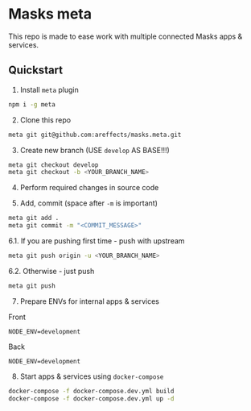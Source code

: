# Masks meta

This repo is made to ease work with multiple connected Masks apps & services.

## Quickstart

1. Install `meta` plugin

```sh
npm i -g meta
```

2. Clone this repo

```sh
meta git git@github.com:areffects/masks.meta.git
```

3. Create new branch (USE `develop` AS BASE!!!)

```sh
meta git checkout develop
meta git checkout -b <YOUR_BRANCH_NAME>
```

4. Perform required changes in source code

5. Add, commit (space after `-m` is important)

```sh
meta git add .
meta git commit -m "<COMMIT_MESSAGE>"
```

6.1. If you are pushing first time - push with upstream

```sh
meta git push origin -u <YOUR_BRANCH_NAME>
```

6.2. Otherwise - just push

```sh
meta git push
```

7. Prepare ENVs for internal apps & services

Front
```
NODE_ENV=development
```

Back
```
NODE_ENV=development
```

8. Start apps & services using `docker-compose`

```bash
docker-compose -f docker-compose.dev.yml build
docker-compose -f docker-compose.dev.yml up -d
```
